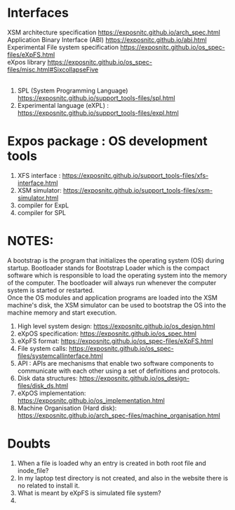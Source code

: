 # Interfaces <br/>
XSM architecture specification	https://exposnitc.github.io/arch_spec.html <br/>
Application Binary Interface (ABI)	https://exposnitc.github.io/abi.html <br/>
Experimental File system specification	https://exposnitc.github.io/os_spec-files/eXpFS.html <br/>
eXpos library	https://exposnitc.github.io/os_spec-files/misc.html#SixcollapseFive <br/>
 <br/>
 1) SPL (System Programming Language) https://exposnitc.github.io/support_tools-files/spl.html <br/>
 2) Experimental language (eXPL) : https://exposnitc.github.io/support_tools-files/expl.html <br/>
#  Expos package : OS development tools <br/>
 1) XFS interface : https://exposnitc.github.io/support_tools-files/xfs-interface.html <br/>
 2) XSM simulator: https://exposnitc.github.io/support_tools-files/xsm-simulator.html <br/>
 3) compiler for ExpL <br/>
 4) compiler for SPL <br/>

# NOTES: <br/>
A bootstrap is the program that initializes the operating system (OS) during startup. Bootloader stands for Bootstrap Loader which is the compact software which is responsible to load the operating system into the memory of the computer. The bootloader will always run whenever the computer system is started or restarted. <br/>
Once the OS modules and application programs are loaded into the XSM machine's disk, the XSM simulator can be used to bootstrap the OS into the machine memory and start execution. <br/>
1) High level system design: https://exposnitc.github.io/os_design.html
2) eXpOS specification: https://exposnitc.github.io/os_spec.html
3) eXpFS format: https://exposnitc.github.io/os_spec-files/eXpFS.html
4) File system calls: https://exposnitc.github.io/os_spec-files/systemcallinterface.html
5) API : APIs are mechanisms that enable two software components to communicate with each other using a set of definitions and protocols.
6) Disk data structures: https://exposnitc.github.io/os_design-files/disk_ds.html
7) eXpOS implementation: https://exposnitc.github.io/os_implementation.html
8) Machine Organisation (Hard disk): https://exposnitc.github.io/arch_spec-files/machine_organisation.html

# Doubts <br/>
1) When a file is loaded why an entry is created in both root file and inode_file?
2) In my laptop test directory is not created, and also in the website there is no related to install it.
3) What is meant by eXpFS is simulated file system?
4) 
